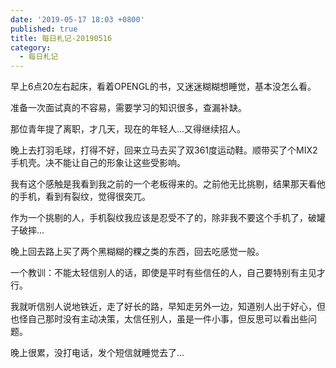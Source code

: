 ```yaml
---
date: '2019-05-17 18:03 +0800'
published: true
title: 每日札记-20190516
category:
  - 每日札记
---
```

早上6点20左右起床，看着OPENGL的书，又迷迷糊糊想睡觉，基本没怎么看。

准备一次面试真的不容易，需要学习的知识很多，查漏补缺。

那位青年提了离职，才几天，现在的年轻人...又得继续招人。

晚上去打羽毛球，打得不好，回来立马去买了双361度运动鞋。顺带买了个MIX2手机壳。决不能让自己的形象让这些受影响。

我有这个感触是我看到我之前的一个老板得来的。之前他无比挑剔，结果那天看他的手机，看到有裂纹，觉得很突兀。

作为一个挑剔的人，手机裂纹我应该是忍受不了的，除非我不要这个手机了，破罐子破摔...

晚上回去路上买了两个黑糊糊的粿之类的东西，回去吃感觉一般。

一个教训：不能太轻信别人的话，即使是平时有些信任的人，自己要特别有主见才行。

我就听信别人说地铁近，走了好长的路，早知走另外一边，知道别人出于好心，但也怪自己那时没有主动决策，太信任别人，虽是一件小事，但反思可以看出些问题。

晚上很累，没打电话，发个短信就睡觉去了...
